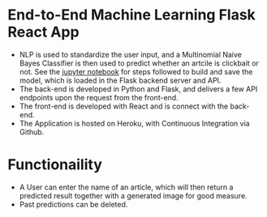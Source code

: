 # End-to-End Machine Learning Flask React App

* NLP is used to standardize the user input, and a Multinomial Naive Bayes Classifier is then used to predict whether an artcile is clickbait or not. See the [jupyter notebook](machineLearning/clickbait.ipynb) for steps followed to build and save the model, which is loaded in the Flask backend server and API.
* The back-end is developed in Python and Flask, and delivers a few API endpoints upon the request from the front-end.
* The front-end is developed with React and is connect with the back-end.
* The Application is hosted on Heroku, with Continuous Integration via Github.

# Functionaility

* A User can enter the name of an article, which will then return a predicted result together with a generated image for good measure.
* Past predictions can be deleted.